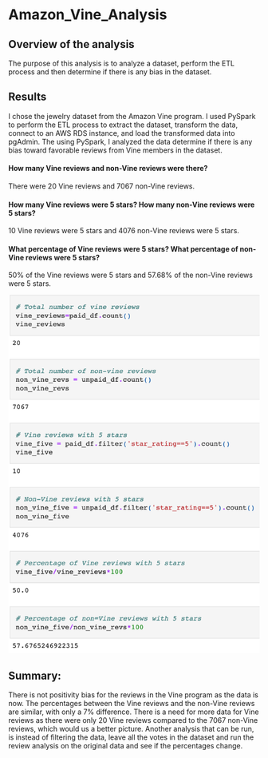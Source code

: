 # Amazon_Vine_Analysis
## Overview of the analysis
The purpose of this analysis is to analyze a dataset, perform the ETL process and then determine if there is any bias in the dataset.

## Results
I chose the jewelry dataset from the Amazon Vine program. I used PySpark to perform the ETL process to extract the dataset, transform the data, connect to an AWS RDS instance, and load the transformed data into pgAdmin. The using PySpark, I analyzed the data determine if there is any bias toward favorable reviews from Vine members in the dataset.

#### How many Vine reviews and non-Vine reviews were there?
There were 20 Vine reviews and 7067 non-Vine reviews.

#### How many Vine reviews were 5 stars? How many non-Vine reviews were 5 stars?
10 Vine reviews were 5 stars and 4076 non-Vine reviews were 5 stars.

#### What percentage of Vine reviews were 5 stars? What percentage of non-Vine reviews were 5 stars?
50% of the Vine reviews were 5 stars and 57.68% of the non-Vine reviews were 5 stars.

![This is an image](Resources/Review_Analysis.png)

## Summary:
There is not positivity bias for the reviews in the Vine program as the data is now. The percentages between the Vine reviews and the non-Vine reviews are similar, with only a 7% difference. There is a need for more data for Vine reviews as there were only 20 Vine reviews compared to the 7067 non-Vine reviews, which would us a better picture. Another analysis that can be run, is instead of filtering the data, leave all the votes in the dataset and run the review analysis on the original data and see if the percentages change.  

